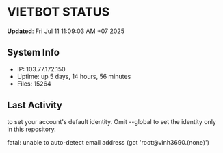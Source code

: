 # VIETBOT STATUS
**Updated**: Fri Jul 11 11:09:03 AM +07 2025

## System Info
- IP: 103.77.172.150
- Uptime: up 5 days, 14 hours, 56 minutes
- Files: 15264

## Last Activity

to set your account's default identity.
Omit --global to set the identity only in this repository.

fatal: unable to auto-detect email address (got 'root@vinh3690.(none)')
